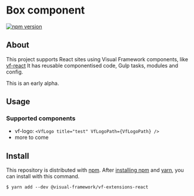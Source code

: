 # Box component

[![npm version](https://badge.fury.io/js/%40visual-framework%2Fvf-box.svg)](https://badge.fury.io/js/%40visual-framework%2Fvf-box)

## About

This project supports React sites using Visual Framework components, like [vf-react](https://github.com/visual-framework/vf-react) It has reusable componentised code, Gulp tasks, modules and config.

This is an early alpha.

## Usage

### Supported components

- vf-logo: `<VfLogo title="test" VfLogoPath={VfLogoPath} />`
- more to come

## Install

This repository is distributed with [npm](https://www.npmjs.com/). After [installing npm](https://www.npmjs.com/get-npm) and [yarn](https://classic.yarnpkg.com/en/docs/install), you can install with this command.

```
$ yarn add --dev @visual-framework/vf-extensions-react
```
